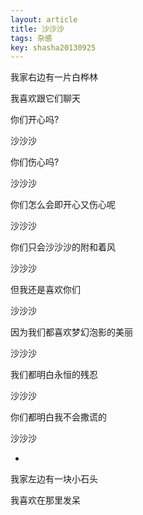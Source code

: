 ```yaml
---
layout: article
title: 沙沙沙
tags: 杂感
key: shasha20130925
---
```


我家右边有一片白桦林<!--more-->

我喜欢跟它们聊天

你们开心吗?

沙沙沙

你们伤心吗?

沙沙沙

你们怎么会即开心又伤心呢

沙沙沙

你们只会沙沙沙的附和着风

沙沙沙

但我还是喜欢你们

沙沙沙

因为我们都喜欢梦幻泡影的美丽

沙沙沙

我们都明白永恒的残忍

沙沙沙

你们都明白我不会撒谎的

沙沙沙

*

我家左边有一块小石头

我喜欢在那里发呆  
